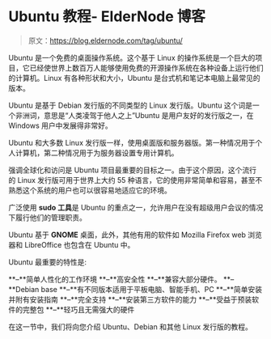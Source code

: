 # Ubuntu 教程- ElderNode 博客

> 原文：<https://blog.eldernode.com/tag/ubuntu/>

Ubuntu 是一个免费的桌面操作系统。这个基于 Linux 的操作系统是一个巨大的项目，它已经使世界上数百万人能够使用免费的开源操作系统在各种设备上运行他们的计算机。Linux 有各种形状和大小，Ubuntu 是台式机和笔记本电脑上最常见的版本。

Ubuntu 是基于 Debian 发行版的不同类型的 Linux 发行版。Ubuntu 这个词是一个非洲词，意思是“人类凌驾于他人之上”Ubuntu 是用户友好的发行版之一，在 Windows 用户中发展得非常好。

Ubuntu 和大多数 Linux 发行版一样，使用桌面版和服务器版。第一种情况用于个人计算机，第二种情况用于为服务器设置专用计算机。

强调全球化和访问是 Ubuntu 项目最重要的目标之一。由于这个原因，这个流行的 Linux 发行版可用于世界上大约 55 种语言，它的使用非常简单和容易，甚至不熟悉这个系统的用户也可以很容易地适应它的环境。

广泛使用 **sudo 工具**是 Ubuntu 的重点之一，允许用户在没有超级用户会议的情况下履行他们的管理职责。

Ubuntu 基于 **GNOME** 桌面，此外，其他有用的软件如 Mozilla Firefox web 浏览器和 LibreOffice 也包含在 Ubuntu 中。

Ubuntu 最重要的特性是:

**–**简单人性化的工作环境
**–**高安全性
**–**兼容大部分硬件。
**–**Debian base
**–**有不同版本适用于平板电脑、智能手机、PC
**–**简单安装并附有安装指南
**–**完全支持
**–**安装第三方软件的能力
**–**受益于预装软件的完整包
**–**轻巧且无需强大的硬件

在这一节中，我们将向您介绍 Ubuntu、Debian 和其他 Linux 发行版的教程。